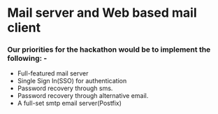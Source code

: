 # Mail server and Web based mail client

### Our priorities for the hackathon would be to implement the following: -

* Full-featured mail server
* Single Sign In(SSO) for authentication
* Password recovery through sms.
* Password recovery through alternative email.
* A full-set smtp email server(Postfix)